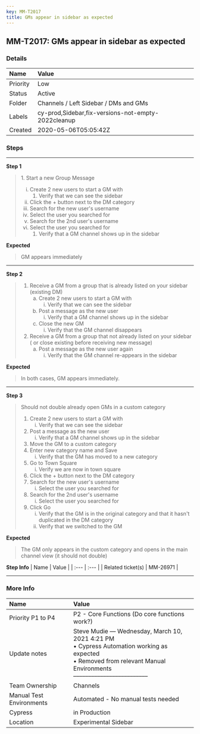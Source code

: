 ```yaml
---
key: MM-T2017
title: GMs appear in sidebar as expected
---
```


## MM-T2017: GMs appear in sidebar as expected

### Details

| Name     | Value                                              |
| :------- | :------------------------------------------------- |
| Priority | Low                                                |
| Status   | Active                                             |
| Folder   | Channels / Left Sidebar / DMs and GMs              |
| Labels   | cy-prod,Sidebar,fix-versions-not-empty-2022cleanup |
| Created  | 2020-05-06T05:05:42Z                               |

### Steps

<hr/>

**Step 1**

> <article>1. Start a new Group Message<ol style="list-style-type: lower-roman;"><li>Create 2 new users to start a GM with<ol><li>Verify that we can see the sidebar</li></ol></li><li>Click the + button next to the DM category</li><li>Search for the new user's username</li><li>Select the user you searched for</li><li>Search for the 2nd user's username</li><li>Select the user you searched for<ol><li>Verify that a GM channel shows up in the sidebar</li></ol></li></ol></article>

**Expected**

> <article>GM appears immediately</article>

<hr/>

**Step 2**

> <article><ol><li>Receive a GM from a group that is already listed on your sidebar (existing DM)<ol style="list-style-type: lower-alpha;"><li>Create 2 new users to start a GM with<ol style="list-style-type: lower-roman;"><li>Verify that we can see the sidebar</li></ol></li><li>Post a message as the new user<ol style="list-style-type: lower-roman;"><li>Verify that a GM channel shows up in the sidebar</li></ol></li><li>Close the new GM<ol style="list-style-type: lower-roman;"><li>Verify that the GM channel disappears</li></ol></li></ol></li><li>Receive a GM from a group that not already listed on your sidebar ( or close existing before receiving new message)<ol style="list-style-type: lower-alpha;"><li>Post a message as the new user again<ol style="list-style-type: lower-roman;"><li>Verify that the GM channel re-appears in the sidebar</li></ol></li></ol></li></ol></article>

**Expected**

> <article>In both cases, GM appears immediately.</article>

<hr/>

**Step 3**

> <article>Should not double already open GMs in a custom category<ol><li>Create 2 new users to start a GM with<ol style="list-style-type: lower-roman;"><li>Verify that we can see the sidebar</li></ol></li><li>Post a message as the new user<ol style="list-style-type: lower-roman;"><li>Verify that a GM channel shows up in the sidebar</li></ol></li><li>Move the GM to a custom category</li><li>Enter new category name and Save<ol style="list-style-type: lower-roman;"><li>Verify that the GM has moved to a new category</li></ol></li><li>Go to Town Square<ol style="list-style-type: lower-roman;"><li>Verify we are now in town square</li></ol></li><li>Click the + button next to the DM category</li><li>Search for the new user's username<ol style="list-style-type: lower-roman;"><li>Select the user you searched for</li></ol></li><li>Search for the 2nd user's username<ol style="list-style-type: lower-roman;"><li>Select the user you searched for</li></ol></li><li>Click Go<ol style="list-style-type: lower-roman;"><li>Verify that the GM is in the original category and that it hasn't duplicated in the DM category</li><li>Verify that we switched to the GM</li></ol></li></ol></article>

**Expected**

> <article>The GM only appears in the custom category and opens in the main channel view (it should not double)</article>

**Step Info**
| Name | Value |
| :--- | :--- |
| Related ticket(s) | MM-26971 |

<hr/>

### More Info

| Name                     | Value                                                                                                                                                                   |
| :----------------------- | :---------------------------------------------------------------------------------------------------------------------------------------------------------------------- |
| Priority P1 to P4        | P2 - Core Functions (Do core functions work?)                                                                                                                           |
| Update notes             | Steve Mudie — Wednesday, March 10, 2021 4:21 PM<br>• Cypress Automation working as expected<br>• Removed from relevant Manual Environments<br>––––––––––––––––––––––––– |
| Team Ownership           | Channels                                                                                                                                                                |
| Manual Test Environments | Automated - No manual tests needed                                                                                                                                      |
| Cypress                  | in Production                                                                                                                                                           |
| Location                 | Experimental Sidebar                                                                                                                                                    |
